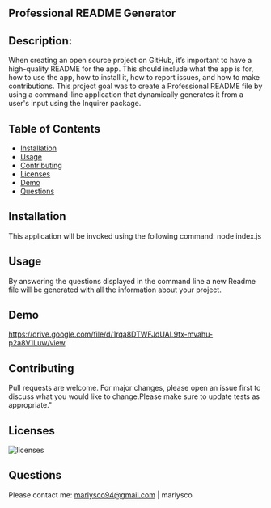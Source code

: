 
 ## Professional README Generator

 ## Description:
 When creating an open source project on GitHub, it’s important to have a high-quality README for the app. This should include what the app is for, how to use the app, how to install it, how to report issues, and how to make contributions. This project goal was to create a Professional README file by using a command-line application that dynamically generates it from a user's input using the Inquirer package.

 ## Table of Contents
- [Installation](#Installation)
- [Usage](#Usage) 
- [Contributing](#Contributing)
- [Licenses](#Licenses)
- [Demo](#Demo)
- [Questions](#Questions)

 ## Installation
This application will be invoked using the following command: node index.js

 ## Usage
By answering the questions displayed in the command line a new Readme file will be generated with all the information about your project.

 ## Demo
https://drive.google.com/file/d/1rqa8DTWFJdUAL9tx-mvahu-p2a8V1Luw/view
 
 ## Contributing
 Pull requests are welcome. For major changes, please open an issue first to discuss what you would like to change.Please make sure to update tests as appropriate."

 ## Licenses
 ![licenses](https://img.shields.io/badge/License-MIT-green.svg "License Badge")

 ## Questions
 Please contact me:
 marlysco94@gmail.com | marlysco
